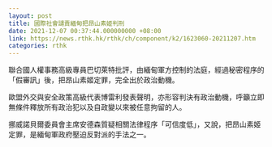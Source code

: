 ```yaml
---
layout: post
title: 國際社會譴責緬甸把昂山素姬判刑
date: 2021-12-07 00:37:44.000000000 +08:00
link: https://news.rthk.hk/rthk/ch/component/k2/1623060-20211207.htm
categories: rthk
---
```


聯合國人權事務高級專員巴切萊特批評，由緬甸軍方控制的法庭，經過秘密程序的「假審訊」後，把昂山素姬定罪，完全出於政治動機。

歐盟外交與安全政策高級代表博雷利發表聲明，亦形容判決有政治動機，呼籲立即無條件釋放所有政治犯以及自政變以來被任意拘留的人。

挪威諾貝爾委員會主席安德森質疑相關法律程序「可信度低」，又說，把昂山素姬定罪，是緬甸軍政府壓迫反對派的手法之一。
